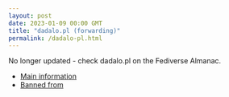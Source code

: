 ```yaml
---
layout: post
date: 2023-01-09 00:00 GMT
title: "dadalo.pl (forwarding)"
permalink: /dadalo-pl.html
---
```


No longer updated - check dadalo.pl on the Fediverse Almanac.

* [Main information](https://www.fediversealmanac.com/api/v1/instances/dadalo.pl)
* [Banned from](https://www.fediversealmanac.com/api/v1/instances/dadalo.pl/banned_from)

